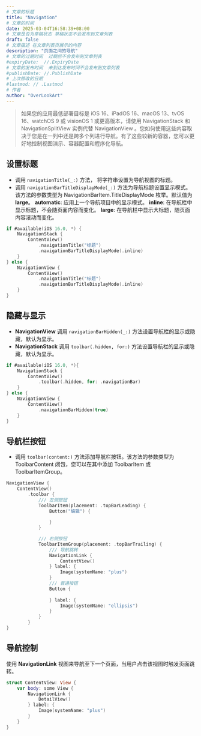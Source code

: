 ```yaml
---
# 文章的标题
title: "Navigation"
# 文章的时间
date: 2025-03-04T16:58:39+08:00
# 文章是否为草稿状态 草稿状态不会发布到文章列表
draft: false
# 文章描述 在文章列表页展示的内容
description: "页面之间的导航"
# 文章的过期时间  过期后不会发布到文章列表
#expiryDate:  //.ExpiryDate
# 文章的发布时间  未到达发布时间不会发布到文章列表
#publishDate: //.PublishDate
# 上次修改的日期
#lastmod: // .Lastmod
# 作者
author: "OverLookArt"
---
```


> 如果您的应用最低部署目标是 iOS 16、iPadOS 16、macOS 13、tvOS 16、watchOS 9 或 visionOS 1 或更高版本，请使用 NavigationStack 和 NavigationSplitView 实例代替 NavigationView 。您如何使用这些内容取决于您是在一列中还是跨多个列进行导航。有了这些较新的容器，您可以更好地控制视图演示、容器配置和程序化导航。

## 设置标题

* 调用 `navigationTitle(_:)` 方法， 将字符串设置为导航视图的标题。
* 调用 `navigationBarTitleDisplayMode(_:)` 方法为导航标题设置显示模式。该方法的参数类型为 NavigationBarItem.TitleDisplayMode 枚举。默认值为 **large**。
  **automatic**: 应用上一个导航项目中的显示模式。
  **inline**: 在导航栏中显示标题，不会随页面内容而变化。
  **large**: 在导航栏中显示大标题，随页面内容滚动而变化。

``` Swift
if #available(iOS 16.0, *) {
    NavigationStack {
        ContentView()
            .navigationTitle("标题")
            .navigationBarTitleDisplayMode(.inline)
    }
} else {
    NavigationView {
        ContentView()
            .navigationTitle("标题")
            .navigationBarTitleDisplayMode(.inline)
    }
}

```

## 隐藏与显示

* **NavigationView** 调用 `navigationBarHidden(_:)` 方法设置导航栏的显示或隐藏，默认为显示。
* **NavigationStack** 调用 `toolbar(.hidden, for:)` 方法设置导航栏的显示或隐藏，默认为显示。

``` Swift
if #available(iOS 16.0, *){
    NavigationStack {
        ContentView()
            .toolbar(.hidden, for: .navigationBar)
    }
} else {
    NavigationView {
        ContentView()
            .navigationBarHidden(true)
    }
}

```


## 导航栏按钮

* 调用 `toolbar(content:)` 方法添加导航栏按钮。该方法的参数类型为 ToolbarContent 闭包，您可以在其中添加 ToolbarItem 或 ToolbarItemGroup。

``` Swift
NavigationView {
    ContentView()
        .toolbar {
            /// 左侧按钮
            ToolbarItem(placement: .topBarLeading) {
                Button("编辑") {
                    
                }
            }

            /// 右侧按钮
            ToolbarItemGroup(placement: .topBarTrailing) {
                /// 导航跳转
                NavigationLink {
                    ContentView()
                } label: {
                    Image(systemName: "plus")
                }
                /// 普通按钮
                Button {
                    
                } label: {
                    Image(systemName: "ellipsis")
                }
            }
        }
}
```

## 导航控制

使用 **NavigationLink** 视图来导航至下一个页面，当用户点击该视图时触发页面跳转。

``` Swift
struct ContentView: View {
    var body: some View {
        NavigationLink {
            DetailView()
        } label: {
            Image(systemName: "plus")
        }
    }
}
```